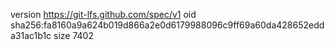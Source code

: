version https://git-lfs.github.com/spec/v1
oid sha256:fa8160a9a624b019d866a2e0d6179988096c9ff69a60da428652edda31ac1b1c
size 7402
